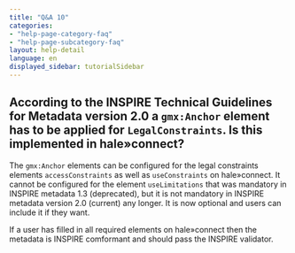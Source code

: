 ```yaml
---
title: "Q&A 10"
categories:
- "help-page-category-faq"
- "help-page-subcategory-faq"
layout: help-detail
language: en
displayed_sidebar: tutorialSidebar
---
```


<h2>According to the INSPIRE Technical Guidelines for Metadata version 2.0 a <code>gmx:Anchor</code> element has to be applied for <code>LegalConstraints</code>. Is this implemented in hale»connect?</h2>

The <code>gmx:Anchor</code> elements can be configured for the legal constraints elements <code>accessConstraints</code> as well as <code>useConstraints</code> on hale»connect. It cannot be configured for the element <code>useLimitations</code> that was mandatory in INSPIRE metadata 1.3 (deprecated), but it is not mandatory in INSPIRE metadata version 2.0 (current) any longer. It is now optional and users can include it if they want.

If a user has filled in all required elements on hale»connect then the metadata is INSPIRE comformant and should pass the INSPIRE validator. 
